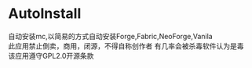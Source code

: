 # AutoInstall
自动安装mc,以简易的方式自动安装Forge,Fabric,NeoForge,Vanila  
此应用禁止倒卖，商用，闭源，不得自称创作者 
有几率会被杀毒软件认为是毒  
该应用遵守GPL2.0开源条款
